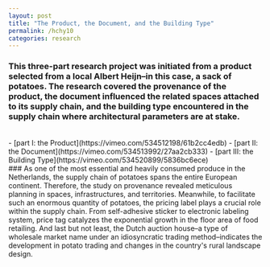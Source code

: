 ```yaml
---
layout: post
title: "The Product, the Document, and the Building Type"
permalink: /hchy10
categories: research
---
```

### This three-part research project was initiated from a product selected from a local Albert Heijn–in this case, a sack of potatoes. The research covered the provenance of the product, the document influenced the related spaces attached to its supply chain, and the building type encountered in the supply chain where architectural parameters are at stake.
<br>
- [part I: the Product](https://vimeo.com/534512198/61b2cc4edb)
- [part II: the Document](https://vimeo.com/534513992/27aa2cb333)
- [part III: the Building Type](https://vimeo.com/534520899/5836bc6ece)
<br>
### As one of the most essential and heavily consumed produce in the Netherlands, the supply chain of potatoes spans the entire European continent. Therefore, the study on provenance revealed meticulous planning in spaces, infrastructures, and territories. Meanwhile, to facilitate such an enormous quantity of potatoes, the pricing label plays a crucial role within the supply chain. From self-adhesive sticker to electronic labeling system, price tag catalyzes the exponential growth in the floor area of food retailing. And last but not least, the Dutch auction house–a type of wholesale market name under an idiosyncratic trading method–indicates the development in potato trading and changes in the country's rural landscape design.
